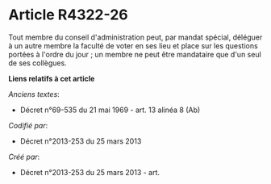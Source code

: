 # Article R4322-26

Tout membre du conseil d'administration peut, par mandat spécial, déléguer à un autre membre la faculté de voter en ses lieu
et place sur les questions portées à l'ordre du jour ; un membre ne peut être mandataire que d'un seul de ses collègues.

**Liens relatifs à cet article**

_Anciens textes_:

  - Décret n°69-535 du 21 mai 1969 - art. 13 alinéa 8 (Ab)

_Codifié par_:

  - Décret n°2013-253 du 25 mars 2013

_Créé par_:

  - Décret n°2013-253 du 25 mars 2013 - art.
